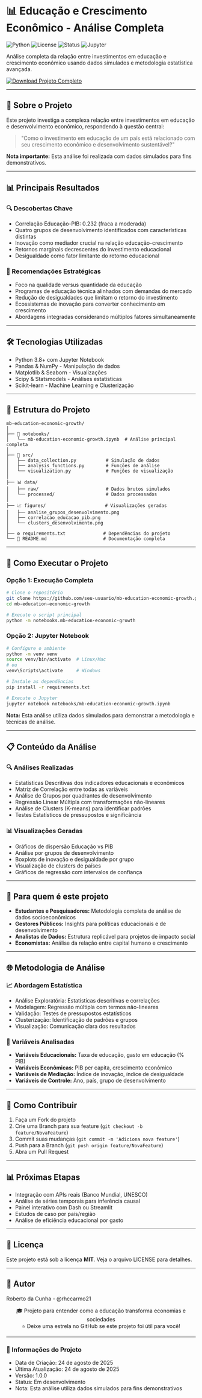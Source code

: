 
# 📊 Educação e Crescimento Econômico - Análise Completa

![Python](https://img.shields.io/badge/Python-3.8%25252B-blue) 
![License](https://img.shields.io/badge/License-MIT-green) 
![Status](https://img.shields.io/badge/Status-Em_Desenvolvimento-orange) 
![Jupyter](https://img.shields.io/badge/Jupyter-Notebook-orange)

Análise completa da relação entre investimentos em educação e crescimento econômico usando dados simulados e metodologia estatística avançada.

[![Download Projeto Completo](https://img.shields.io/badge/Download-Projeto_Completo-%2525230099ff?style=for-the-badge&logo=github)](https://github.com/seu-usuario/mb-education-economic-growth)

---

## 🎯 Sobre o Projeto
Este projeto investiga a complexa relação entre investimentos em educação e desenvolvimento econômico, respondendo à questão central:

> "Como o investimento em educação de um país está relacionado com seu crescimento econômico e desenvolvimento sustentável?"

**Nota importante:** Esta análise foi realizada com dados simulados para fins demonstrativos.

---

## 📊 Principais Resultados

### 🔍 Descobertas Chave
- Correlação Educação-PIB: 0.232 (fraca a moderada)  
- Quatro grupos de desenvolvimento identificados com características distintas  
- Inovação como mediador crucial na relação educação-crescimento  
- Retornos marginais decrescentes do investimento educacional  
- Desigualdade como fator limitante do retorno educacional  

### 🎯 Recomendações Estratégicas
- Foco na qualidade versus quantidade da educação  
- Programas de educação técnica alinhados com demandas do mercado  
- Redução de desigualdades que limitam o retorno do investimento  
- Ecossistemas de inovação para converter conhecimento em crescimento  
- Abordagens integradas considerando múltiplos fatores simultaneamente  

---

## 🛠️ Tecnologias Utilizadas
- Python 3.8+ com Jupyter Notebook  
- Pandas & NumPy - Manipulação de dados  
- Matplotlib & Seaborn - Visualizações  
- Scipy & Statsmodels - Análises estatísticas  
- Scikit-learn - Machine Learning e Clusterização  

---

## 📁 Estrutura do Projeto
```
mb-education-economic-growth/
│
├── 📓 notebooks/
│   └── mb-education-economic-growth.ipynb  # Análise principal completa
│
├── 📁 src/
│   ├── data_collection.py           # Simulação de dados
│   ├── analysis_functions.py        # Funções de análise
│   └── visualization.py             # Funções de visualização
│
├── 📊 data/
│   ├── raw/                         # Dados brutos simulados
│   └── processed/                   # Dados processados
│
├── 📈 figures/                      # Visualizações geradas
│   ├── analise_grupos_desenvolvimento.png
│   ├── correlacao_educacao_pib.png
│   └── clusters_desenvolvimento.png
│
├── ⚙️ requirements.txt              # Dependências do projeto
└── 📄 README.md                     # Documentação completa
```

---

## 🚀 Como Executar o Projeto

### Opção 1: Execução Completa
```bash
# Clone o repositório
git clone https://github.com/seu-usuario/mb-education-economic-growth.git
cd mb-education-economic-growth

# Execute o script principal
python -m notebooks.mb-education-economic-growth
```

### Opção 2: Jupyter Notebook
```bash
# Configure o ambiente
python -m venv venv
source venv/bin/activate  # Linux/Mac
# ou
venv\Scripts\activate     # Windows

# Instale as dependências
pip install -r requirements.txt

# Execute o Jupyter
jupyter notebook notebooks/mb-education-economic-growth.ipynb
```

**Nota:** Esta análise utiliza dados simulados para demonstrar a metodologia e técnicas de análise.

---

## 📋 Conteúdo da Análise

### 🔍 Análises Realizadas
- Estatísticas Descritivas dos indicadores educacionais e econômicos  
- Matriz de Correlação entre todas as variáveis  
- Análise de Grupos por quadrantes de desenvolvimento  
- Regressão Linear Múltipla com transformações não-lineares  
- Análise de Clusters (K-means) para identificar padrões  
- Testes Estatísticos de pressupostos e significância  

### 📊 Visualizações Geradas
- Gráficos de dispersão Educação vs PIB  
- Análise por grupos de desenvolvimento  
- Boxplots de inovação e desigualdade por grupo  
- Visualização de clusters de países  
- Gráficos de regressão com intervalos de confiança  

---

## 🎯 Para quem é este projeto
- **Estudantes e Pesquisadores:** Metodologia completa de análise de dados socioeconômicos  
- **Gestores Públicos:** Insights para políticas educacionais e de desenvolvimento  
- **Analistas de Dados:** Estrutura replicável para projetos de impacto social  
- **Economistas:** Análise da relação entre capital humano e crescimento  

---

## 🌐 Metodologia de Análise

### 📈 Abordagem Estatística
- Análise Exploratória: Estatísticas descritivas e correlações  
- Modelagem: Regressão múltipla com termos não-lineares  
- Validação: Testes de pressupostos estatísticos  
- Clusterização: Identificação de padrões e grupos  
- Visualização: Comunicação clara dos resultados  

### 🔢 Variáveis Analisadas
- **Variáveis Educacionais:** Taxa de educação, gasto em educação (% PIB)  
- **Variáveis Econômicas:** PIB per capita, crescimento econômico  
- **Variáveis de Mediação:** Índice de inovação, índice de desigualdade  
- **Variáveis de Controle:** Ano, país, grupo de desenvolvimento  

---

## 🤝 Como Contribuir
1. Faça um Fork do projeto  
2. Crie uma Branch para sua feature (`git checkout -b feature/NovaFeature`)  
3. Commit suas mudanças (`git commit -m 'Adiciona nova feature'`)  
4. Push para a Branch (`git push origin feature/NovaFeature`)  
5. Abra um Pull Request  

---

## 📊 Próximas Etapas
- Integração com APIs reais (Banco Mundial, UNESCO)  
- Análise de séries temporais para inferência causal  
- Painel interativo com Dash ou Streamlit  
- Estudos de caso por país/região  
- Análise de eficiência educacional por gasto  

---

## 📝 Licença
Este projeto está sob a licença **MIT**. Veja o arquivo LICENSE para detalhes.

---

## 👥 Autor
Roberto da Cunha - @rhccarmo21

<div align="center">
🎓 Projeto para entender como a educação transforma economias e sociedades <br>
⭐ Deixe uma estrela no GitHub se este projeto foi útil para você!
</div>

---

### 📌 Informações do Projeto
- Data de Criação: 24 de agosto de 2025  
- Última Atualização: 24 de agosto de 2025  
- Versão: 1.0.0  
- Status: Em desenvolvimento  
- Nota: Esta análise utiliza dados simulados para fins demonstrativos
